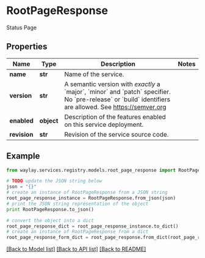 # RootPageResponse

Status Page

## Properties

Name | Type | Description | Notes
------------ | ------------- | ------------- | -------------
**name** | **str** | Name of the service. | 
**version** | **str** | A semantic version with _exactly_ a &#x60;major&#x60;, &#x60;minor&#x60; and &#x60;patch&#x60; specifier. No &#x60;pre-release&#x60; or &#x60;build&#x60; identifiers are allowed. See https://semver.org | 
**enabled** | **object** | Description of the features enabled on this service deployment. | 
**revision** | **str** | Revision of the service source code. | 

## Example

```python
from waylay.services.registry.models.root_page_response import RootPageResponse

# TODO update the JSON string below
json = "{}"
# create an instance of RootPageResponse from a JSON string
root_page_response_instance = RootPageResponse.from_json(json)
# print the JSON string representation of the object
print RootPageResponse.to_json()

# convert the object into a dict
root_page_response_dict = root_page_response_instance.to_dict()
# create an instance of RootPageResponse from a dict
root_page_response_form_dict = root_page_response.from_dict(root_page_response_dict)
```
[[Back to Model list]](../README.md#documentation-for-models) [[Back to API list]](../README.md#documentation-for-api-endpoints) [[Back to README]](../README.md)



